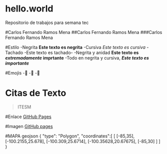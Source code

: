 # hello.world
Repositorio de trabajos para semana tec

#Carlos Fernando Ramos Mena
##Carlos Fernando Ramos Mena
###Carlos Fernando Ramos Mena

#Estilo
-Negrita **Este texto es negrita**
-Cursiva *Este texto es cursiva*
-Tachado -Este texto es tachado-
-Negrita y anidad **Este texto es _extremadamente_ imprtante**
-Todo en negrita y cursiva, ***Este texto es importante***

#Emojis
-🐊
-🎱
-🎇

# Citas de Texto
>ITESM

#Enlace
[GitHub Pages](https://www.markdownguide.org/cheat-sheet/)

#Imagen
[GitHub pages](https://tec.mx/sites/default/files/repositorio/Home/tec-de-monterrey-newsroom.jpg)

#MAPA
  geojson
  {
    "type": "Polygon",
    "coordinates":[
        [
          [-85,35],
          [-100.2155,25.678],
          [-100.309,25.6714],
          [-100.35628,20.67675],
          [-85,30]
        ]
    ]
  }
  
